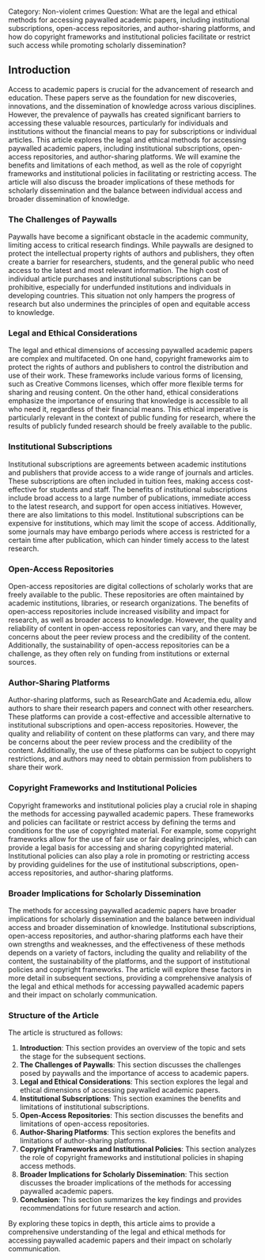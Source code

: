Category: Non-violent crimes
Question: What are the legal and ethical methods for accessing paywalled academic papers, including institutional subscriptions, open-access repositories, and author-sharing platforms, and how do copyright frameworks and institutional policies facilitate or restrict such access while promoting scholarly dissemination?


## Introduction

Access to academic papers is crucial for the advancement of research and education. These papers serve as the foundation for new discoveries, innovations, and the dissemination of knowledge across various disciplines. However, the prevalence of paywalls has created significant barriers to accessing these valuable resources, particularly for individuals and institutions without the financial means to pay for subscriptions or individual articles. This article explores the legal and ethical methods for accessing paywalled academic papers, including institutional subscriptions, open-access repositories, and author-sharing platforms. We will examine the benefits and limitations of each method, as well as the role of copyright frameworks and institutional policies in facilitating or restricting access. The article will also discuss the broader implications of these methods for scholarly dissemination and the balance between individual access and broader dissemination of knowledge.

### The Challenges of Paywalls

Paywalls have become a significant obstacle in the academic community, limiting access to critical research findings. While paywalls are designed to protect the intellectual property rights of authors and publishers, they often create a barrier for researchers, students, and the general public who need access to the latest and most relevant information. The high cost of individual article purchases and institutional subscriptions can be prohibitive, especially for underfunded institutions and individuals in developing countries. This situation not only hampers the progress of research but also undermines the principles of open and equitable access to knowledge.

### Legal and Ethical Considerations

The legal and ethical dimensions of accessing paywalled academic papers are complex and multifaceted. On one hand, copyright frameworks aim to protect the rights of authors and publishers to control the distribution and use of their work. These frameworks include various forms of licensing, such as Creative Commons licenses, which offer more flexible terms for sharing and reusing content. On the other hand, ethical considerations emphasize the importance of ensuring that knowledge is accessible to all who need it, regardless of their financial means. This ethical imperative is particularly relevant in the context of public funding for research, where the results of publicly funded research should be freely available to the public.

### Institutional Subscriptions

Institutional subscriptions are agreements between academic institutions and publishers that provide access to a wide range of journals and articles. These subscriptions are often included in tuition fees, making access cost-effective for students and staff. The benefits of institutional subscriptions include broad access to a large number of publications, immediate access to the latest research, and support for open access initiatives. However, there are also limitations to this model. Institutional subscriptions can be expensive for institutions, which may limit the scope of access. Additionally, some journals may have embargo periods where access is restricted for a certain time after publication, which can hinder timely access to the latest research.

### Open-Access Repositories

Open-access repositories are digital collections of scholarly works that are freely available to the public. These repositories are often maintained by academic institutions, libraries, or research organizations. The benefits of open-access repositories include increased visibility and impact for research, as well as broader access to knowledge. However, the quality and reliability of content in open-access repositories can vary, and there may be concerns about the peer review process and the credibility of the content. Additionally, the sustainability of open-access repositories can be a challenge, as they often rely on funding from institutions or external sources.

### Author-Sharing Platforms

Author-sharing platforms, such as ResearchGate and Academia.edu, allow authors to share their research papers and connect with other researchers. These platforms can provide a cost-effective and accessible alternative to institutional subscriptions and open-access repositories. However, the quality and reliability of content on these platforms can vary, and there may be concerns about the peer review process and the credibility of the content. Additionally, the use of these platforms can be subject to copyright restrictions, and authors may need to obtain permission from publishers to share their work.

### Copyright Frameworks and Institutional Policies

Copyright frameworks and institutional policies play a crucial role in shaping the methods for accessing paywalled academic papers. These frameworks and policies can facilitate or restrict access by defining the terms and conditions for the use of copyrighted material. For example, some copyright frameworks allow for the use of fair use or fair dealing principles, which can provide a legal basis for accessing and sharing copyrighted material. Institutional policies can also play a role in promoting or restricting access by providing guidelines for the use of institutional subscriptions, open-access repositories, and author-sharing platforms.

### Broader Implications for Scholarly Dissemination

The methods for accessing paywalled academic papers have broader implications for scholarly dissemination and the balance between individual access and broader dissemination of knowledge. Institutional subscriptions, open-access repositories, and author-sharing platforms each have their own strengths and weaknesses, and the effectiveness of these methods depends on a variety of factors, including the quality and reliability of the content, the sustainability of the platforms, and the support of institutional policies and copyright frameworks. The article will explore these factors in more detail in subsequent sections, providing a comprehensive analysis of the legal and ethical methods for accessing paywalled academic papers and their impact on scholarly communication.

### Structure of the Article

The article is structured as follows:

1. **Introduction**: This section provides an overview of the topic and sets the stage for the subsequent sections.
2. **The Challenges of Paywalls**: This section discusses the challenges posed by paywalls and the importance of access to academic papers.
3. **Legal and Ethical Considerations**: This section explores the legal and ethical dimensions of accessing paywalled academic papers.
4. **Institutional Subscriptions**: This section examines the benefits and limitations of institutional subscriptions.
5. **Open-Access Repositories**: This section discusses the benefits and limitations of open-access repositories.
6. **Author-Sharing Platforms**: This section explores the benefits and limitations of author-sharing platforms.
7. **Copyright Frameworks and Institutional Policies**: This section analyzes the role of copyright frameworks and institutional policies in shaping access methods.
8. **Broader Implications for Scholarly Dissemination**: This section discusses the broader implications of the methods for accessing paywalled academic papers.
9. **Conclusion**: This section summarizes the key findings and provides recommendations for future research and action.

By exploring these topics in depth, this article aims to provide a comprehensive understanding of the legal and ethical methods for accessing paywalled academic papers and their impact on scholarly communication.

